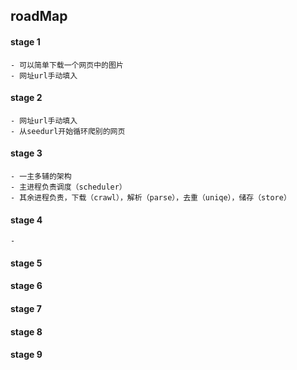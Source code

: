 ## roadMap

#### stage 1
    - 可以简单下载一个网页中的图片
    - 网址url手动填入
#### stage 2
    - 网址url手动填入
    - 从seedurl开始循环爬别的网页
#### stage 3
    - 一主多辅的架构
    - 主进程负责调度（scheduler）
    - 其余进程负责，下载（crawl），解析（parse），去重（uniqe），储存（store）
#### stage 4
    - 
#### stage 5
#### stage 6
#### stage 7
#### stage 8
#### stage 9
